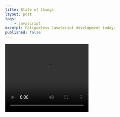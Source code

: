 ```yaml
---
title: State of things
layout: post
tags:
    - javascript
excerpt: Fatigueless JavaScript development today.
published: false
---
```


<video width="270" height="222" autoplay loop src="{{ site_url }}/images/posts/4-eyed.mp4">
